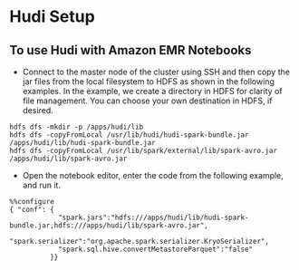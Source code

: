 # Hudi Setup

## To use Hudi with Amazon EMR Notebooks

- Connect to the master node of the cluster using SSH and then copy the jar files from the local filesystem to HDFS as shown in the following examples. In the example, we create a directory in HDFS for clarity of file management. You can choose your own destination in HDFS, if desired.
```
hdfs dfs -mkdir -p /apps/hudi/lib
hdfs dfs -copyFromLocal /usr/lib/hudi/hudi-spark-bundle.jar /apps/hudi/lib/hudi-spark-bundle.jar
hdfs dfs -copyFromLocal /usr/lib/spark/external/lib/spark-avro.jar /apps/hudi/lib/spark-avro.jar
```
- Open the notebook editor, enter the code from the following example, and run it. 
```
%%configure
{ "conf": {
            "spark.jars":"hdfs:///apps/hudi/lib/hudi-spark-bundle.jar,hdfs:///apps/hudi/lib/spark-avro.jar",
            "spark.serializer":"org.apache.spark.serializer.KryoSerializer",
            "spark.sql.hive.convertMetastoreParquet":"false"
          }}
```
